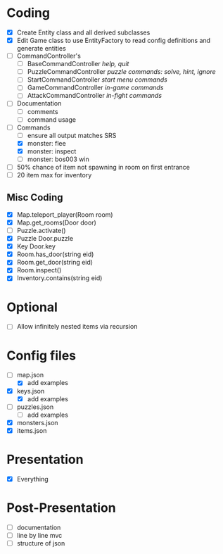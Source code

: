 # Coding

- [x] Create Entity class and all derived subclasses
- [x] Edit Game class to use EntityFactory to read config definitions and generate entities
- [ ] CommandController's
  - [ ] BaseCommandController *help, quit*
  - [ ] PuzzleCommandController *puzzle commands: solve, hint, ignore*
  - [ ] StartCommandController *start menu commands*
  - [ ] GameCommandController *in-game commands*
  - [ ] AttackCommandController *in-fight commands*
- [ ] Documentation
  - [ ] comments
  - [ ] command usage
- [ ] Commands
  - [ ] ensure all output matches SRS
  - [x] monster: flee
  - [x] monster: inspect
  - [ ] monster: bos003 win
- [ ] 50% chance of item not spawning in room on first entrance
- [ ] 20 item max for inventory

## Misc Coding

- [x] Map.teleport_player(Room room)
- [x] Map.get_rooms(Door door)
- [ ] Puzzle.activate()
- [x] Puzzle Door.puzzle
- [x] Key Door.key
- [x] Room.has_door(string eid)
- [x] Room.get_door(string eid)
- [x] Room.inspect()
- [x] Inventory.contains(string eid)

# Optional

- [ ] Allow infinitely nested items via recursion

# Config files

- [ ] map.json
  - [x] add examples
- [x] keys.json
  - [x] add examples
- [ ] puzzles.json
  - [ ] add examples
- [x] monsters.json
- [x] items.json

# Presentation

- [x] Everything

# Post-Presentation

- [ ] documentation
- [ ] line by line mvc
- [ ] structure of json